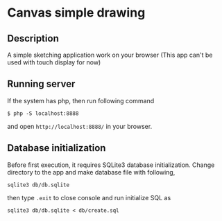 # Canvas simple drawing

## Description
A simple sketching application work on your browser
(This app can't be used with touch display for now)

## Running server
If the system has php, then run following command

```
$ php -S localhost:8888
```
and open `http://localhost:8888/` in your browser.

## Database initialization
Before first execution, it requires SQLite3 database initialization.
Change directory to the app and make database file with following,

```
sqlite3 db/db.sqlite
```

then type `.exit` to close console and run initialize SQL as

```
sqlite3 db/db.sqlite < db/create.sql
```

